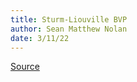 ```yaml
---
title: Sturm-Liouville BVP
author: Sean Matthew Nolan
date: 3/11/22
---
```


[Source](https://docs.scipy.org/doc/scipy/reference/generated/scipy.integrate.solve_bvp.html)
